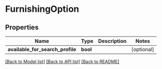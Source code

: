 # FurnishingOption

## Properties
Name | Type | Description | Notes
------------ | ------------- | ------------- | -------------
**available_for_search_profile** | **bool** |  | [optional] 

[[Back to Model list]](../README.md#documentation-for-models) [[Back to API list]](../README.md#documentation-for-api-endpoints) [[Back to README]](../README.md)


